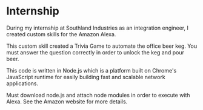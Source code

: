 # Internship
During my internship at Southland Industries as an integration engineer, I created custom skills for the Amazon Alexa.

This custom skill created a Trivia Game to automate the office beer keg. 
You must answer the question correctly in order to unlock the keg and pour beer.

This code is written in Node.js which is a platform built on Chrome's JavaScript runtime for easily building fast and scalable network applications.

Must download node.js and attach node modules in order to execute with Alexa. See the Amazon website for more details.
